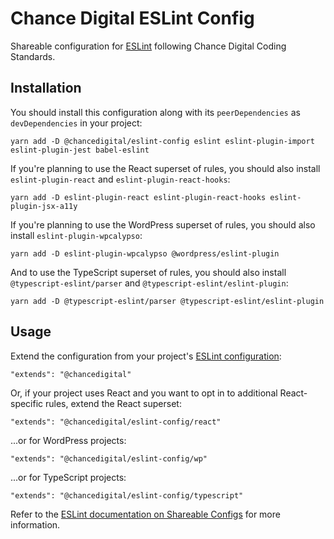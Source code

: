 # Chance Digital ESLint Config

Shareable configuration for [ESLint](http://eslint.org/) following Chance Digital Coding Standards.

## Installation

You should install this configuration along with its `peerDependencies` as `devDependencies` in your project:

```shell
yarn add -D @chancedigital/eslint-config eslint eslint-plugin-import eslint-plugin-jest babel-eslint
```

If you're planning to use the React superset of rules, you should also install `eslint-plugin-react` and `eslint-plugin-react-hooks`:

```
yarn add -D eslint-plugin-react eslint-plugin-react-hooks eslint-plugin-jsx-a11y
```

If you're planning to use the WordPress superset of rules, you should also install `eslint-plugin-wpcalypso`:

```
yarn add -D eslint-plugin-wpcalypso @wordpress/eslint-plugin
```

And to use the TypeScript superset of rules, you should also install `@typescript-eslint/parser` and `@typescript-eslint/eslint-plugin`:

```
yarn add -D @typescript-eslint/parser @typescript-eslint/eslint-plugin
```

## Usage

Extend the configuration from your project's [ESLint configuration](https://eslint.org/docs/user-guide/configuring):

```
"extends": "@chancedigital"
```

Or, if your project uses React and you want to opt in to additional React-specific rules, extend the React superset:

```
"extends": "@chancedigital/eslint-config/react"
```

...or for WordPress projects:

```
"extends": "@chancedigital/eslint-config/wp"
```

...or for TypeScript projects:

```
"extends": "@chancedigital/eslint-config/typescript"
```

Refer to the [ESLint documentation on Shareable Configs](http://eslint.org/docs/developer-guide/shareable-configs) for more information.

